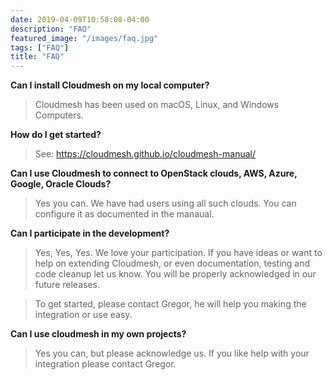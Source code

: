 ```yaml
---
date: 2019-04-09T10:58:08-04:00
description: "FAQ"
featured_image: "/images/faq.jpg"
tags: ["FAQ"]
title: "FAQ"
---
```



**Can I install Cloudmesh on my local computer?**

> Cloudmesh has been used on macOS, Linux, and Windows Computers.

**How do I get started?**

> See: <https://cloudmesh.github.io/cloudmesh-manual/>

**Can I use Cloudmesh to connect to OpenStack clouds, AWS, Azure, Google,
Oracle Clouds?**

> Yes you can. We have had users using all such clouds. You can
  configure it as documented in the manaual.

**Can I participate in the development?**

>   Yes, Yes, Yes. We love your participation. If you have ideas or want
    to help on extending Cloudmesh, or even documentation, testing and
    code cleanup let us know. You will be properly acknowledged in our
    future releases.

>   To get started, please contact Gregor, he will help you making the
    integration or use easy.

**Can I use cloudmesh in my own projects?**

>   Yes you can, but please acknowledge us. If you like help with your
    integration please contact Gregor.

    
